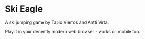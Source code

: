 Ski Eagle
=========

A ski jumping game by Tapio Vierros and Antti Virta.

Play it in your decently modern web browser - works on mobile too.

